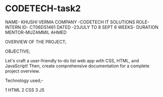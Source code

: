 # CODETECH-task2

NAME- KHUSHI VERMA
COMPANY -CODETECH IT SOLUTIONS 
ROLE- INTERN 
ID- CT06DS1461 
DATED -23JULY TO 8 SEPT
6 WEEKS- DURATION 
MENTOR-MUZAMMIL AHMED

OVERVIEW OF THE PROJECT;

OBJECTIVE;

Let's craft a user-friendly to-do list web app with CSS, HTML, and
JavaScript! Then, create comprehensive documentation for a
complete project overview.

Technology used;-

1 HTML
2 CSS
3 JS
